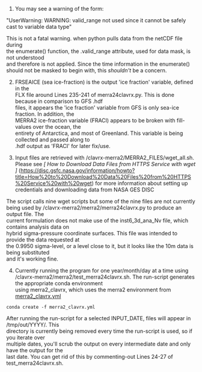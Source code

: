 1. You may see a warning of the form:  
  
"UserWarning: WARNING: valid_range not used since it cannot be safely cast to variable data type"  
  
This is not a fatal warning. when python pulls data from the netCDF file during  
the enumerate() function, the .valid_range attribute, used for data mask,  is not understood  
and therefore is not applied.   Since the time information in the enumerate()  
should not be masked to begin with, this *shouldn't* be a concern.  
  
2. FRSEAICE (sea ice-fraction) is the output 'ice fraction' variable, defined in the  
FLX file around Lines 235-241 of merra24clavrx.py. This is done because in comparison to GFS .hdf  
files, it appears the 'ice fraction' variable from GFS is only sea-ice fraction. In addition, the  
MERRA2 ice-fraction variable (FRACI) appears to be broken with fill-values over the ocean, the  
entirety of Antarctica, and most of Greenland. This variable is being collected and passed along to  
.hdf output as 'FRACI' for later fix/use.  
  
3. Input files are retrieved with /clavrx-merra2/MERRA2_FILES/wget_all.sh.
Please see 
*[ How to Download Data Files from HTTPS Service with wget ]* (https://disc.gsfc.nasa.gov/information/howto?title=How%20to%20Download%20Data%20Files%20from%20HTTPS%20Service%20with%20wget) for more information about setting up credentials and downloading data from NASA GES DISC

The script calls nine wget scripts but some of the nine files are not 
currently being used by /clavrx-merra2/merra2/merra24clavrx.py to produce an output file. The  
current formulation does not make use of the inst6_3d_ana_Nv file, which contains analysis data on  
hybrid sigma-pressure coordinate surfaces. This file was intended to provide the data requested at  
the 0.9950 sigma-level, or a level close to it, but it looks like the 10m data is being substituted  
and it's working fine.  
  
4. Currently running the program for one year/month/day at a time using  
/clavrx-merra2/merra2/test_merra24clavrx.sh. The run-script generates the appropriate conda environment  
using merra2_clavrx, which uses the merra2 environment from [merra2_clavrx.yml ](https://github.com/joleenf/clavrx_MERRA2/blob/merra2/merra2_clavrx.yml)

``` conda create -f merra2_clavrx.yml ```
  
  
After running the run-script for a selected INPUT_DATE, files will appear in /tmp/out/YYYY/. This  
directory is currently being removed every time the run-script is used, so if you iterate over  
multiple dates, you'll scrub the output on every intermediate date and only have the output for the  
last date. You can get rid of this by commenting-out Lines 24-27 of test_merra24clavrx.sh.
